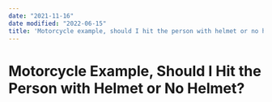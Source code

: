 ```yaml
---
date: "2021-11-16"
date modified: "2022-06-15"
title: 'Motorcycle example, should I hit the person with helmet or no helmet?'
---
```


# Motorcycle Example, Should I Hit the Person with Helmet or No Helmet?
